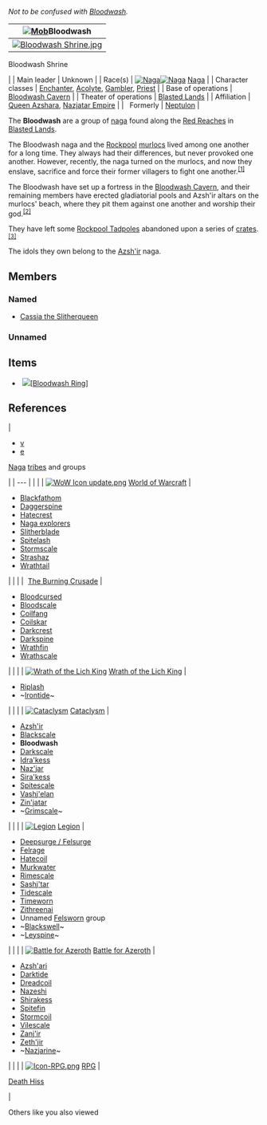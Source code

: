 _Not to be confused with [Bloodwash](https://wowpedia.fandom.com/wiki/Bloodwash "Bloodwash")._

| [![Mob](https://static.wikia.nocookie.net/wowpedia/images/c/c1/Combat_32.png/revision/latest?cb=20151213203709)](https://wowpedia.fandom.com/wiki/Mob "Mob")Bloodwash |
| --- |
| [![Bloodwash Shrine.jpg](https://static.wikia.nocookie.net/wowpedia/images/e/e8/Bloodwash_Shrine.jpg/revision/latest/scale-to-width-down/260?cb=20100801134333)](https://static.wikia.nocookie.net/wowpedia/images/e/e8/Bloodwash_Shrine.jpg/revision/latest?cb=20100801134333)
Bloodwash Shrine

 |
| Main leader | Unknown |
| Race(s) | [![Naga](https://static.wikia.nocookie.net/wowpedia/images/b/b2/IconSmall_Naga_Male.gif/revision/latest/scale-to-width-down/16?cb=20211118120929)](https://wowpedia.fandom.com/wiki/Naga "Naga")[![Naga](https://static.wikia.nocookie.net/wowpedia/images/0/07/IconSmall_Naga_Female.gif/revision/latest/scale-to-width-down/16?cb=20211118121117)](https://wowpedia.fandom.com/wiki/Naga "Naga") [Naga](https://wowpedia.fandom.com/wiki/Naga "Naga") |
| Character classes | [Enchanter](https://wowpedia.fandom.com/wiki/Enchanter "Enchanter"), [Acolyte](https://wowpedia.fandom.com/wiki/Acolyte "Acolyte"), [Gambler](https://wowpedia.fandom.com/wiki/Gambler "Gambler"), [Priest](https://wowpedia.fandom.com/wiki/Priest "Priest") |
| Base of operations | [Bloodwash Cavern](https://wowpedia.fandom.com/wiki/Bloodwash_Cavern "Bloodwash Cavern") |
| Theater of operations | [Blasted Lands](https://wowpedia.fandom.com/wiki/Blasted_Lands "Blasted Lands") |
| Affiliation | [Queen Azshara](https://wowpedia.fandom.com/wiki/Queen_Azshara "Queen Azshara"), [Nazjatar Empire](https://wowpedia.fandom.com/wiki/Nazjatar_Empire "Nazjatar Empire") |
|   Formerly | [Neptulon](https://wowpedia.fandom.com/wiki/Neptulon "Neptulon") |

The **Bloodwash** are a group of [naga](https://wowpedia.fandom.com/wiki/Naga "Naga") found along the [Red Reaches](https://wowpedia.fandom.com/wiki/Red_Reaches "Red Reaches") in [Blasted Lands](https://wowpedia.fandom.com/wiki/Blasted_Lands "Blasted Lands").

The Bloodwash naga and the [Rockpool](https://wowpedia.fandom.com/wiki/Rockpool_tribe "Rockpool tribe") [murlocs](https://wowpedia.fandom.com/wiki/Murloc "Murloc") lived among one another for a long time. They always had their differences, but never provoked one another. However, recently, the naga turned on the murlocs, and now they enslave, sacrifice and force their former villagers to fight one another.<sup id="cite_ref-1"><a href="https://wowpedia.fandom.com/wiki/Bloodwash_naga#cite_note-1">[1]</a></sup>

The Bloodwash have set up a fortress in the [Bloodwash Cavern](https://wowpedia.fandom.com/wiki/Bloodwash_Cavern "Bloodwash Cavern"), and their remaining members have erected gladiatorial pools and Azsh'ir altars on the murlocs' beach, where they pit them against one another and worship their god.<sup id="cite_ref-2"><a href="https://wowpedia.fandom.com/wiki/Bloodwash_naga#cite_note-2">[2]</a></sup>

They have left some [Rockpool Tadpoles](https://wowpedia.fandom.com/wiki/Rockpool_Tadpole "Rockpool Tadpole") abandoned upon a series of [crates](https://wowpedia.fandom.com/wiki/Abandoned_Bloodwash_Crate "Abandoned Bloodwash Crate").<sup id="cite_ref-3"><a href="https://wowpedia.fandom.com/wiki/Bloodwash_naga#cite_note-3">[3]</a></sup>

The idols they own belong to the [Azsh'ir](https://wowpedia.fandom.com/wiki/Azsh%27ir "Azsh'ir") naga.

## Members

### Named

-   [Cassia the Slitherqueen](https://wowpedia.fandom.com/wiki/Cassia_the_Slitherqueen "Cassia the Slitherqueen")

### Unnamed

## Items

-    ![](https://static.wikia.nocookie.net/wowpedia/images/f/fa/Inv_jewelry_ring_04.png/revision/latest/scale-to-width-down/16?cb=20060831025429)[\[Bloodwash Ring\]](https://wowpedia.fandom.com/wiki/Bloodwash_Ring)

## References

| 
-   [v](https://wowpedia.fandom.com/wiki/Template:Naga "Template:Naga")
-   [e](https://wowpedia.fandom.com/wiki/Template:Naga?action=edit)

[Naga](https://wowpedia.fandom.com/wiki/Naga "Naga") [tribes](https://wowpedia.fandom.com/wiki/Category:Naga_tribes "Category:Naga tribes") and groups



 |
| --- |
|  |
| [![WoW Icon update.png](https://static.wikia.nocookie.net/wowpedia/images/3/38/WoW_Icon_update.png/revision/latest?cb=20180602175550)](https://wowpedia.fandom.com/wiki/World_of_Warcraft "World of Warcraft") [World of Warcraft](https://wowpedia.fandom.com/wiki/World_of_Warcraft "World of Warcraft") | 

-   [Blackfathom](https://wowpedia.fandom.com/wiki/Blackfathom "Blackfathom")
-   [Daggerspine](https://wowpedia.fandom.com/wiki/Daggerspine "Daggerspine")
-   [Hatecrest](https://wowpedia.fandom.com/wiki/Hatecrest "Hatecrest")
-   [Naga explorers](https://wowpedia.fandom.com/wiki/Naga_explorers "Naga explorers")
-   [Slitherblade](https://wowpedia.fandom.com/wiki/Slitherblade "Slitherblade")
-   [Spitelash](https://wowpedia.fandom.com/wiki/Spitelash "Spitelash")
-   [Stormscale](https://wowpedia.fandom.com/wiki/Stormscale_tribe "Stormscale tribe")
-   [Strashaz](https://wowpedia.fandom.com/wiki/Strashaz "Strashaz")
-   [Wrathtail](https://wowpedia.fandom.com/wiki/Wrathtail "Wrathtail")



 |
|  |
| [![Bc icon.gif](data:image/gif;base64,R0lGODlhAQABAIABAAAAAP///yH5BAEAAAEALAAAAAABAAEAQAICTAEAOw%3D%3D)](https://wowpedia.fandom.com/wiki/World_of_Warcraft:_The_Burning_Crusade "World of Warcraft: The Burning Crusade") [The Burning Crusade](https://wowpedia.fandom.com/wiki/World_of_Warcraft:_The_Burning_Crusade "World of Warcraft: The Burning Crusade") | 

-   [Bloodcursed](https://wowpedia.fandom.com/wiki/Bloodcursed "Bloodcursed")
-   [Bloodscale](https://wowpedia.fandom.com/wiki/Bloodscale_tribe "Bloodscale tribe")
-   [Coilfang](https://wowpedia.fandom.com/wiki/Coilfang_tribe "Coilfang tribe")
-   [Coilskar](https://wowpedia.fandom.com/wiki/Coilskar_tribe "Coilskar tribe")
-   [Darkcrest](https://wowpedia.fandom.com/wiki/Darkcrest_tribe "Darkcrest tribe")
-   [Darkspine](https://wowpedia.fandom.com/wiki/Darkspine "Darkspine")
-   [Wrathfin](https://wowpedia.fandom.com/wiki/Wrathfin "Wrathfin")
-   [Wrathscale](https://wowpedia.fandom.com/wiki/Wrathscale "Wrathscale")



 |
|  |
| [![Wrath of the Lich King](https://static.wikia.nocookie.net/wowpedia/images/c/c1/Wrath-Logo-Small.png/revision/latest?cb=20090403101742)](https://wowpedia.fandom.com/wiki/World_of_Warcraft:_Wrath_of_the_Lich_King "Wrath of the Lich King") [Wrath of the Lich King](https://wowpedia.fandom.com/wiki/World_of_Warcraft:_Wrath_of_the_Lich_King "World of Warcraft: Wrath of the Lich King") | 

-   [Riplash](https://wowpedia.fandom.com/wiki/Riplash "Riplash")
-   ~[Irontide](https://wowpedia.fandom.com/wiki/Irontide_naga "Irontide naga")~



 |
|  |
| [![Cataclysm](https://static.wikia.nocookie.net/wowpedia/images/e/ef/Cata-Logo-Small.png/revision/latest?cb=20120818171714)](https://wowpedia.fandom.com/wiki/World_of_Warcraft:_Cataclysm "Cataclysm") [Cataclysm](https://wowpedia.fandom.com/wiki/World_of_Warcraft:_Cataclysm "World of Warcraft: Cataclysm") | 

-   [Azsh'ir](https://wowpedia.fandom.com/wiki/Azsh%27ir "Azsh'ir")
-   [Blackscale](https://wowpedia.fandom.com/wiki/Blackscale_naga "Blackscale naga")
-   **Bloodwash**
-   [Darkscale](https://wowpedia.fandom.com/wiki/Darkscale "Darkscale")
-   [Idra'kess](https://wowpedia.fandom.com/wiki/Idra%27kess "Idra'kess")
-   [Naz'jar](https://wowpedia.fandom.com/wiki/Naz%27jar "Naz'jar")
-   [Sira'kess](https://wowpedia.fandom.com/wiki/Sira%27kess "Sira'kess")
-   [Spitescale](https://wowpedia.fandom.com/wiki/Spitescale "Spitescale")
-   [Vashj'elan](https://wowpedia.fandom.com/wiki/Vashj%27elan "Vashj'elan")
-   [Zin'jatar](https://wowpedia.fandom.com/wiki/Zin%27jatar "Zin'jatar")
-   ~[Grimscale](https://wowpedia.fandom.com/wiki/Grimscale_naga "Grimscale naga")~



 |
|  |
| [![Legion](https://static.wikia.nocookie.net/wowpedia/images/f/fd/Legion-Logo-Small.png/revision/latest?cb=20150808040028)](https://wowpedia.fandom.com/wiki/World_of_Warcraft:_Legion "Legion") [Legion](https://wowpedia.fandom.com/wiki/World_of_Warcraft:_Legion "World of Warcraft: Legion") | 

-   [Deepsurge / Felsurge](https://wowpedia.fandom.com/wiki/Deepsurge "Deepsurge")
-   [Felrage](https://wowpedia.fandom.com/wiki/Felrage "Felrage")
-   [Hatecoil](https://wowpedia.fandom.com/wiki/Hatecoil "Hatecoil")
-   [Murkwater](https://wowpedia.fandom.com/wiki/Murkwater "Murkwater")
-   [Rimescale](https://wowpedia.fandom.com/wiki/Rimescale "Rimescale")
-   [Sashj'tar](https://wowpedia.fandom.com/wiki/Sashj%27tar "Sashj'tar")
-   [Tidescale](https://wowpedia.fandom.com/wiki/Tidescale "Tidescale")
-   [Timeworn](https://wowpedia.fandom.com/wiki/Timeworn "Timeworn")
-   [Zithreenai](https://wowpedia.fandom.com/wiki/Zithreenai "Zithreenai")
-   Unnamed [Felsworn](https://wowpedia.fandom.com/wiki/Felsworn "Felsworn") group
-   ~[Blackswell](https://wowpedia.fandom.com/wiki/Blackswell "Blackswell")~
-   ~[Leyspine](https://wowpedia.fandom.com/wiki/Leyspine "Leyspine")~



 |
|  |
| [![Battle for Azeroth](https://static.wikia.nocookie.net/wowpedia/images/c/c1/BattleForAzeroth-Logo-Small.png/revision/latest/scale-to-width-down/48?cb=20220421181442)](https://wowpedia.fandom.com/wiki/World_of_Warcraft:_Battle_for_Azeroth "Battle for Azeroth") [Battle for Azeroth](https://wowpedia.fandom.com/wiki/World_of_Warcraft:_Battle_for_Azeroth "World of Warcraft: Battle for Azeroth") | 

-   [Azsh'ari](https://wowpedia.fandom.com/wiki/Azsh%27ari "Azsh'ari")
-   [Darktide](https://wowpedia.fandom.com/wiki/Darktide "Darktide")
-   [Dreadcoil](https://wowpedia.fandom.com/wiki/Dreadcoil "Dreadcoil")
-   [Nazeshi](https://wowpedia.fandom.com/wiki/Nazeshi "Nazeshi")
-   [Shirakess](https://wowpedia.fandom.com/wiki/Shirakess "Shirakess")
-   [Spitefin](https://wowpedia.fandom.com/wiki/Spitefin "Spitefin")
-   [Stormcoil](https://wowpedia.fandom.com/wiki/Stormcoil "Stormcoil")
-   [Vilescale](https://wowpedia.fandom.com/wiki/Vilescale "Vilescale")
-   [Zanj'ir](https://wowpedia.fandom.com/wiki/Zanj%27ir "Zanj'ir")
-   [Zeth'jir](https://wowpedia.fandom.com/wiki/Zeth%27jir "Zeth'jir")
-   ~[Nazjarine](https://wowpedia.fandom.com/wiki/Nazjarine "Nazjarine")~



 |
|  |
| [![Icon-RPG.png](https://static.wikia.nocookie.net/wowpedia/images/6/60/Icon-RPG.png/revision/latest?cb=20191213192632)](https://wowpedia.fandom.com/wiki/Warcraft_RPG "Warcraft RPG") [RPG](https://wowpedia.fandom.com/wiki/RPG "RPG") | 

[Death Hiss](https://wowpedia.fandom.com/wiki/Death_Hiss_tribe "Death Hiss tribe")



 |

Others like you also viewed